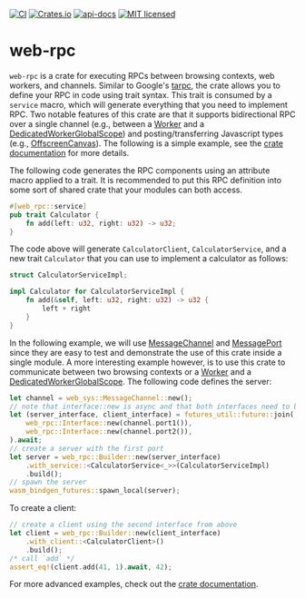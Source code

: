 [![CI](https://github.com/allsey87/web-rpc/actions/workflows/test.yaml/badge.svg)](https://github.com/allsey87/web-rpc/actions)
[![Crates.io](https://img.shields.io/crates/v/web-rpc.svg)](https://crates.io/crates/web-rpc)
[![api-docs](https://docs.rs/web-rpc/badge.svg)](https://docs.rs/web-rpc/)
[![MIT licensed](https://img.shields.io/badge/license-MIT-blue.svg)](LICENSE)

# web-rpc
`web-rpc` is a crate for executing RPCs between browsing contexts, web workers, and channels. Similar to Google's [tarpc](https://github.com/google/tarpc), the crate allows you to define your RPC in code using trait syntax. This trait is consumed by a `service` macro, 
which will generate everything that you need to implement RPC. Two notable features of this crate are that it supports bidirectional RPC over a single channel (e.g., between a [Worker](https://docs.rs/web-sys/latest/web_sys/struct.Worker.html) and a [DedicatedWorkerGlobalScope](https://docs.rs/web-sys/latest/web_sys/struct.DedicatedWorkerGlobalScope.html)) and posting/transferring Javascript types (e.g., [OffscreenCanvas](https://docs.rs/web-sys/latest/web_sys/struct.OffscreenCanvas.html)). The following is a simple example, see the [crate documentation](https://docs.rs/web-rpc/latest/web_rpc/) for more details.

The following code generates the RPC components using an attribute macro applied to a trait. It is recommended to put this RPC definition into some sort of shared crate that your modules can both access.
```rust
#[web_rpc::service]
pub trait Calculator {
    fn add(left: u32, right: u32) -> u32;
}
```
The code above will generate `CalculatorClient`, `CalculatorService`, and a new trait `Calculator` that you can use to implement a calculator as follows:
```rust
struct CalculatorServiceImpl;

impl Calculator for CalculatorServiceImpl {
    fn add(&self, left: u32, right: u32) -> u32 {
        left + right
    }
}
```
In the following example, we will use [MessageChannel](https://docs.rs/web-sys/latest/web_sys/struct.MessageChannel.html) and [MessagePort](https://docs.rs/web-sys/latest/web_sys/struct.MessagePort.html) since they are easy to test and demonstrate the use of this crate inside a single module. A more interesting example however, is to use this crate to communicate between two browsing contexts or a [Worker](https://docs.rs/web-sys/latest/web_sys/struct.Worker.html) and a [DedicatedWorkerGlobalScope](https://docs.rs/web-sys/latest/web_sys/struct.DedicatedWorkerGlobalScope.html). The following code defines the server:
```rust
let channel = web_sys::MessageChannel::new();
// note that interface::new is async and that both interfaces need to be polled in order to establish the connection between them
let (server_interface, client_interface) = futures_util::future::join(
    web_rpc::Interface::new(channel.port1()),
    web_rpc::Interface::new(channel.port2()),
).await;
// create a server with the first port
let server = web_rpc::Builder::new(server_interface)
    .with_service::<CalculatorService<_>>(CalculatorServiceImpl)
    .build();
// spawn the server
wasm_bindgen_futures::spawn_local(server);
```
To create a client:
```rust
// create a client using the second interface from above
let client = web_rpc::Builder::new(client_interface)
    .with_client::<CalculatorClient>()
    .build();
/* call `add` */
assert_eq!(client.add(41, 1).await, 42);
```

For more advanced examples, check out the [crate documentation](https://docs.rs/web-rpc/latest/web_rpc/).
